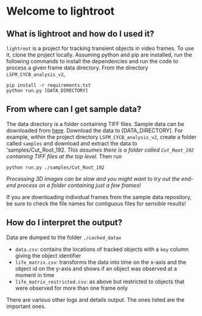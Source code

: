 # Welcome to lightroot

## What is lightroot and how do I used it?

`lightroot` is a project for tracking transient objects in video frames. To use it, clone the project locally. Assuming python and pip are installed, run the following commands to install the dependencies and run the code to process a given frame data directory. From the directory `LSFM_CYCB_analysis_v2`,
~~~~
pip install -r requirements.txt
python run.py [DATA_DIRECTORY]
~~~~

## From where can I get sample data?
The data directory is a folder containing TIFF files. Sample data can be downloaded from [here](https://imperialcollegelondon.box.com/v/Amarteifio2019). Download the data to [DATA_DIRECTORY]. For example, within the project directory `LSFM_CYCB_analysis_v2`, create a folder called `samples` and download and extract the data to 'samples/Cut_Root_192. _This assumes there is a folder called `Cut_Root_192` containing TIFF files at the top level_. Then run
~~~~
python run.py ./samples/Cut_Root_192
~~~~
_Processing 3D images can be slow and you might want to try out the end-end process on a folder containing just a few frames!_

If you are downloading individual frames from the sample data repository, be sure to check the file names for contiguous files for sensible results!
## How do I interpret the output?
Data are dumped to the folder `./cached_datax`
- `data.csv`: contains the locations of tracked objects with a `key` column giving the object identifier
- `life_matrix.csv`: transforms the data into time on the x-axis and the object id on the y-axis and shows if an object was observed at a moment in time
- `life_matrix_restricted.csv`: as above but restricted to objects that were observed for more than one frame only

There are various other logs and details output. The ones listed are the important ones.